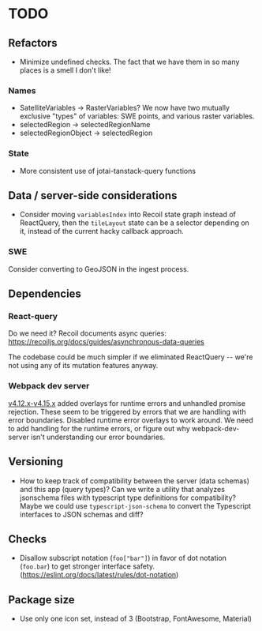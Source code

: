 # TODO

## Refactors

* Minimize undefined checks. The fact that we have them in so many places is a smell I
  don't like!

### Names

* SatelliteVariables -> RasterVariables? We now have two mutually exclusive "types" of
  variables: SWE points, and various raster variables.
* selectedRegion -> selectedRegionName
* selectedRegionObject -> selectedRegion

### State

* More consistent use of jotai-tanstack-query functions


## Data / server-side considerations

* Consider moving `variablesIndex` into Recoil state graph instead of ReactQuery, then
  the `tileLayout` state can be a selector depending on it, instead of the current hacky
  callback approach.

### SWE

Consider converting to GeoJSON in the ingest process.


## Dependencies

### React-query

Do we need it? Recoil documents async queries:
https://recoiljs.org/docs/guides/asynchronous-data-queries

The codebase could be much simpler if we eliminated ReactQuery -- we're not using any of
its mutation features anyway.


### Webpack dev server

[v4.12.x-v4.15.x](https://github.com/webpack/webpack-dev-server/blob/master/CHANGELOG.md)
added overlays for runtime errors and unhandled promise rejection. These seem to be
triggered by errors that we are handling with error boundaries. Disabled runtime error
overlays to work around. We need to add handling for the runtime errors, or figure out
why webpack-dev-server isn't understanding our error boundaries.


## Versioning

* How to keep track of compatibility between the server (data schemas) and this app
  (query types)? Can we write a utility that analyzes jsonschema files with typescript
  type definitions for compatibility? Maybe we could use `typescript-json-schema` to
  convert the Typescript interfaces to JSON schemas and diff?


## Checks

* Disallow subscript notation (`foo["bar"]`) in favor of dot notation (`foo.bar`) to get
  stronger interface safety. (<https://eslint.org/docs/latest/rules/dot-notation>)


## Package size

* Use only one icon set, instead of 3 (Bootstrap, FontAwesome, Material)
